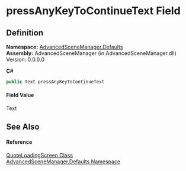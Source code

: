 # pressAnyKeyToContinueText Field




## Definition
**Namespace:** <a href="N_AdvancedSceneManager_Defaults">AdvancedSceneManager.Defaults</a>  
**Assembly:** AdvancedSceneManager (in AdvancedSceneManager.dll) Version: 0.0.0.0

**C#**
``` C#
public Text pressAnyKeyToContinueText
```



#### Field Value
Text

## See Also


#### Reference
<a href="T_AdvancedSceneManager_Defaults_QuoteLoadingScreen">QuoteLoadingScreen Class</a>  
<a href="N_AdvancedSceneManager_Defaults">AdvancedSceneManager.Defaults Namespace</a>  
